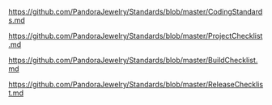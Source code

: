 
https://github.com/PandoraJewelry/Standards/blob/master/CodingStandards.md

https://github.com/PandoraJewelry/Standards/blob/master/ProjectChecklist.md

https://github.com/PandoraJewelry/Standards/blob/master/BuildChecklist.md

https://github.com/PandoraJewelry/Standards/blob/master/ReleaseChecklist.md